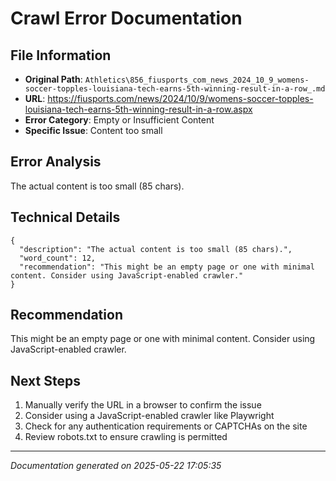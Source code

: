 # Crawl Error Documentation

## File Information
- **Original Path**: `Athletics\856_fiusports_com_news_2024_10_9_womens-soccer-topples-louisiana-tech-earns-5th-winning-result-in-a-row_.md`
- **URL**: https://fiusports.com/news/2024/10/9/womens-soccer-topples-louisiana-tech-earns-5th-winning-result-in-a-row.aspx
- **Error Category**: Empty or Insufficient Content
- **Specific Issue**: Content too small

## Error Analysis
The actual content is too small (85 chars).

## Technical Details
```
{
  "description": "The actual content is too small (85 chars).",
  "word_count": 12,
  "recommendation": "This might be an empty page or one with minimal content. Consider using JavaScript-enabled crawler."
}
```

## Recommendation
This might be an empty page or one with minimal content. Consider using JavaScript-enabled crawler.

## Next Steps
1. Manually verify the URL in a browser to confirm the issue
2. Consider using a JavaScript-enabled crawler like Playwright
3. Check for any authentication requirements or CAPTCHAs on the site
4. Review robots.txt to ensure crawling is permitted

---
*Documentation generated on 2025-05-22 17:05:35*
